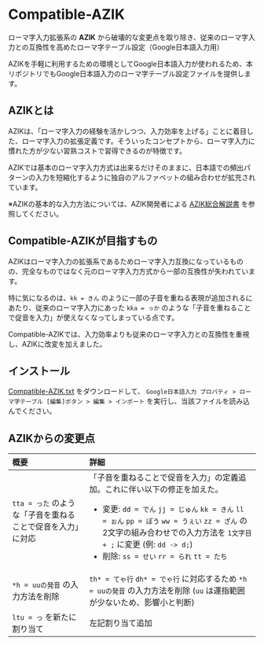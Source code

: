 # Compatible-AZIK

ローマ字入力拡張系の **AZIK** から破壊的な変更点を取り除き、従来のローマ字入力との互換性を高めたローマ字テーブル設定（Google日本語入力用）

AZIKを手軽に利用するための環境としてGoogle日本語入力が使われるため、本リポジトリでもGoogle日本語入力のローマ字テーブル設定ファイルを提供します。

## AZIKとは

AZIKは、「ローマ字入力の経験を活かしつつ、入力効率を上げる」ことに着目した、ローマ字入力の拡張定義です。そういったコンセプトから、ローマ字入力に慣れた方が少ない習熟コストで習得できるのが特徴です。

AZIKでは基本のローマ字入力方式は出来るだけそのままに、日本語での頻出パターンの入力を短縮化するように独自のアルファベットの組み合わせが拡充されています。

※AZIKの基本的な入力方法については、AZIK開発者による [AZIK総合解説書](http://hp.vector.co.jp/authors/VA002116/azik/azikinfo.htm) を参照してください。

## Compatible-AZIKが目指すもの

AZIKはローマ字入力の拡張系であるためローマ字入力互換になっているものの、完全なものではなく元のローマ字入力方式から一部の互換性が失われています。

特に気になるのは、`kk = きん` のように一部の子音を重ねる表現が追加されるにあたり、従来のローマ字入力にあった `kka = っか` のような「子音を重ねることで促音を入力」が使えなくなってしまっている点です。

Compatible-AZIKでは、入力効率よりも従来のローマ字入力との互換性を重視し、AZIKに改変を加えました。

## インストール

[Compatible-AZIK.txt](./Compatible-AZIK.txt) をダウンロードして、 `Google日本語入力 プロパティ > ローマ字テーブル [編集]ボタン > 編集 > インポート` を実行し、当該ファイルを読み込んでください。

## AZIKからの変更点

| 概要 | 詳細 |
| :--- | :--- |
| `tta = った` のような「子音を重ねることで促音を入力」に対応 | 「子音を重ねることで促音を入力」の定義追加。これに伴い以下の修正を加えた。<br/><ul><li>変更: `dd = でん` `jj = じゅん` `kk = きん` `ll = ぉん` `pp = ぽう` `ww = うぇい` `zz = ざん` の2文字の組み合わせでの入力方法を `1文字目 + ;` に変更 (例: `dd -> d;`)</li><li>削除: `ss = せい` `rr = られ` `tt = たち`</li></ul> |
| `*h = uuの発音` の入力方法を削除 | `th* = てゃ行` `dh* = でゃ行` に対応するため `*h = uuの発音` の入力方法を削除 (`uu` は運指範囲が少ないため、影響小と判断) |
| `ltu = っ` を新たに割り当て | 左記割り当て追加 |
